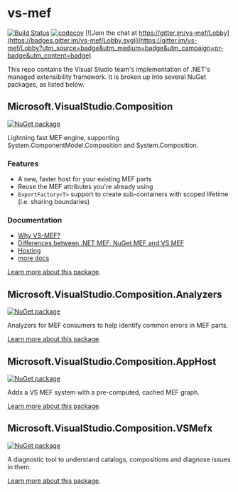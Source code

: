 # vs-mef

[![Build Status](https://dev.azure.com/azure-public/vside/_apis/build/status/vs-mef)](https://dev.azure.com/azure-public/vside/_build/latest?definitionId=17)
[![codecov](https://codecov.io/gh/Microsoft/vs-mef/branch/main/graph/badge.svg)](https://codecov.io/gh/Microsoft/vs-mef)
[![Join the chat at https://gitter.im/vs-mef/Lobby](https://badges.gitter.im/vs-mef/Lobby.svg)](https://gitter.im/vs-mef/Lobby?utm_source=badge&utm_medium=badge&utm_campaign=pr-badge&utm_content=badge)

This repo contains the Visual Studio team's implementation of .NET's managed extensibility framework.
It is broken up into several NuGet packages, as listed below.

## Microsoft.VisualStudio.Composition

[![NuGet package](https://img.shields.io/nuget/v/Microsoft.VisualStudio.Composition.svg)](https://nuget.org/packages/Microsoft.VisualStudio.Composition)

Lightning fast MEF engine, supporting System.ComponentModel.Composition and System.Composition.

### Features

* A new, faster host for your existing MEF parts
* Reuse the MEF attributes you're already using
* `ExportFactory<T>` support to create sub-containers with scoped lifetime (i.e. sharing boundaries)

### Documentation

* [Why VS-MEF?](doc/why.md)
* [Differences between .NET MEF, NuGet MEF and VS MEF](doc/mef_library_differences.md)
* [Hosting](doc/hosting.md)
* [more docs](doc/index.md)

[Learn more about this package](src/Microsoft.VisualStudio.Composition/README.md).

## Microsoft.VisualStudio.Composition.Analyzers

[![NuGet package](https://img.shields.io/nuget/v/Microsoft.VisualStudio.Composition.Analyzers.svg)](https://nuget.org/packages/Microsoft.VisualStudio.Composition.Analyzers)

Analyzers for MEF consumers to help identify common errors in MEF parts.

[Learn more about this package](src/Microsoft.VisualStudio.Composition.Analyzers/README.md).

## Microsoft.VisualStudio.Composition.AppHost

[![NuGet package](https://img.shields.io/nuget/v/Microsoft.VisualStudio.Composition.AppHost.svg)](https://nuget.org/packages/Microsoft.VisualStudio.Composition.AppHost)

Adds a VS MEF system with a pre-computed, cached MEF graph.

[Learn more about this package](src/Microsoft.VisualStudio.Composition.AppHost/README.md).

## Microsoft.VisualStudio.Composition.VSMefx

[![NuGet package](https://img.shields.io/nuget/v/Microsoft.VisualStudio.Composition.VSMefx.svg)](https://nuget.org/packages/Microsoft.VisualStudio.Composition.VSMefx)

A diagnostic tool to understand catalogs, compositions and diagnose issues in them.

[Learn more about this package](src/Microsoft.VisualStudio.Composition.VSMefx/README.md).
